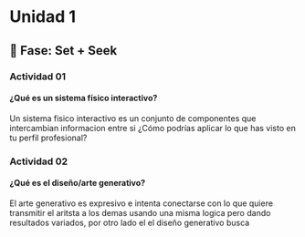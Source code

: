 # Unidad 1

## 🔎 Fase: Set + Seek

### Actividad 01

#### ¿Qué es un sistema físico interactivo?  
Un sistema fisico interactivo es un conjunto de componentes que intercambian informacion entre si 
¿Cómo podrías aplicar lo que has visto en tu perfil profesional?

### Actividad 02  

#### ¿Qué es el diseño/arte generativo?  
El arte generativo es expresivo e intenta conectarse con lo que quiere transmitir el aritsta a los demas usando una misma logica pero dando resultados variados, por otro lado el el diseño generativo busca 
